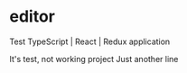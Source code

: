 # editor
Test TypeScript | React | Redux application

It's test, not working project
Just another line
